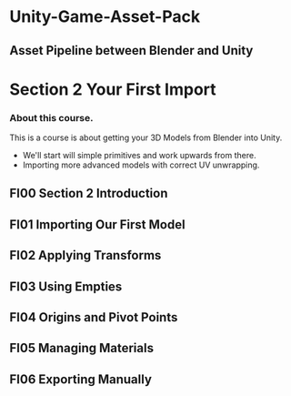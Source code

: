 # Unity-Game-Asset-Pack
## Asset Pipeline between Blender and Unity
# Section 2 Your First Import

### About this course.
This is a course is about getting your 3D Models from Blender into Unity.
- We'll start will simple primitives and work upwards from there.
- Importing more advanced models with correct UV unwrapping.

## FI00 Section 2 Introduction 
## FI01 Importing Our First Model    
## FI02 Applying Transforms
## FI03 Using Empties
## FI04 Origins and Pivot Points
## FI05 Managing Materials
## FI06 Exporting Manually
